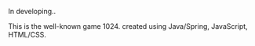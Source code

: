 In developing..

This is the well-known game 1024.
created using Java/Spring, JavaScript, HTML/CSS.
